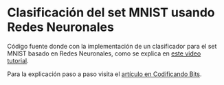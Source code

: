 # Clasificación del set MNIST usando Redes Neuronales

Código fuente donde con la implementación de un clasificador para el set MNIST basado en Redes Neuronales, como se explica en [este video tutorial](https://youtu.be/ITH4mUcjDVk).

Para la explicación paso a paso visita el [artículo en Codificando Bits](https://codificandobits.com/deep-learning/2018/09/17/mnist-y-redes-neuronales.html).
